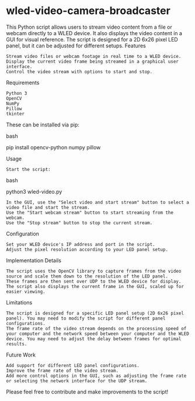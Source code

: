 # wled-video-camera-broadcaster
This Python script allows users to stream video content from a file or webcam directly to a WLED device. It also displays the video content in a GUI for visual reference. The script is designed for a 2D 6x26 pixel LED panel, but it can be adjusted for different setups.
Features

    Stream video files or webcam footage in real time to a WLED device.
    Display the current video frame being streamed in a graphical user interface.
    Control the video stream with options to start and stop.

Requirements

    Python 3
    OpenCV
    NumPy
    Pillow
    tkinter

These can be installed via pip:

bash

pip install opencv-python numpy pillow

Usage

    Start the script:

bash

python3 wled-video.py

    In the GUI, use the "Select video and start stream" button to select a video file and start the stream.
    Use the "Start webcam stream" button to start streaming from the webcam.
    Use the "Stop stream" button to stop the current stream.

Configuration

    Set your WLED device's IP address and port in the script.
    Adjust the pixel resolution according to your LED panel setup.

Implementation Details

    The script uses the OpenCV library to capture frames from the video source and scale them down to the resolution of the LED panel.
    These frames are then sent over UDP to the WLED device for display.
    The script also displays the current frame in the GUI, scaled up for easier viewing.

Limitations

    The script is designed for a specific LED panel setup (2D 6x26 pixel panel). You may need to modify the script for different panel configurations.
    The frame rate of the video stream depends on the processing speed of your computer and the network speed between your computer and the WLED device. You may need to adjust the delay between frames for optimal results.

Future Work

    Add support for different LED panel configurations.
    Improve the frame rate of the video stream.
    Add more control options in the GUI, such as adjusting the frame rate or selecting the network interface for the UDP stream.

Please feel free to contribute and make improvements to the script!
